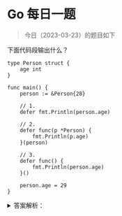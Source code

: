 # Go 每日一题

> 今日（2023-03-23）的题目如下

下面代码段输出什么？

```golang
type Person struct {
	age int
}

func main() {
	person := &Person{28}

	// 1. 
	defer fmt.Println(person.age)

	// 2.
	defer func(p *Person) {
		fmt.Println(p.age)
	}(person)  

	// 3.
	defer func() {
		fmt.Println(person.age)
	}()

	person.age = 29
}
```

<details>
<summary>答案解析：</summary>
<div>

参考答案及解析：29 29 28。变量 person 是一个指针变量 。

1.person.age 此时是将 28 当做 defer 函数的参数，会把 28 缓存在栈中，等到最后执行该 defer 语句的时候取出，即输出 28；

2.defer 缓存的是结构体 Person{28} 的地址，最终 Person{28} 的 age 被重新赋值为 29，所以 defer 语句最后执行的时候，依靠缓存的地址取出的 age 便是 29，即输出 29；

3.很简单，闭包引用，输出 29；

又由于 defer 的执行顺序为先进后出，即 3 2 1，所以输出 29 29 28。

---

### 17楼

1. 闭包引用输出 29
2. 地址引用 29
3. 输入固定值 28


### 35楼

- defer fmt.Println(person.age) 存 28
- defer func(p *Person) { fmt.Println(p.age) }(person) 存地址
- defer func() { fmt.Println(person.age) }() 闭包引用



</div>
</details>
